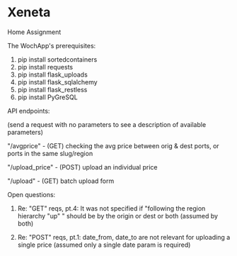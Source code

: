 # Xeneta
Home Assignment

The WochApp's prerequisites:

1) pip install sortedcontainers
2) pip install requests
3) pip install flask_uploads
4) pip install flask_sqlalchemy
5) pip install flask_restless
6) pip install PyGreSQL

API endpoints:

(send a request with no parameters to see a description of available parameters)

"/avgprice"      - (GET) checking the avg price between orig & dest ports, or ports in the same slug/region

"/upload_price"  - (POST) upload an individual price

"/upload"        - (GET) batch upload form

Open questions:

1) Re: "GET" reqs, pt.4: It was not specified if "following the
   region hierarchy "up" " should be by the origin or dest or both (assumed by both)
   
2) Re: "POST" reqs, pt.1: date_from, date_to are not relevant for uploading a single price (assumed only a single date param is required) 
